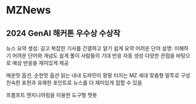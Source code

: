 # MZNews
## 2024 GenAI 해커톤 우수상 수상작

뉴스 요약 생성: 길고 복잡한 기사를 간결하고 알기 쉽게 요약
어려운 단어 설명: 이해하기 어려운 단어와 개념도 쉽게 풀이 사람들의 기대 반응 자동 생성 다양한 관점을 바탕으로 예상 반응을 재미있게 제공

매운맛 옵션, 순한맛 옵션
읽는 내내 도파민이 팡팡 터지는 MZ 세대 맞춤형 말투로 구성
친숙한 표현과 유쾌한 포인트로 뉴스를 더 재미있게 접할 수 있음

프롬프트 엔지니어링을 이용한 도구형 챗봇

